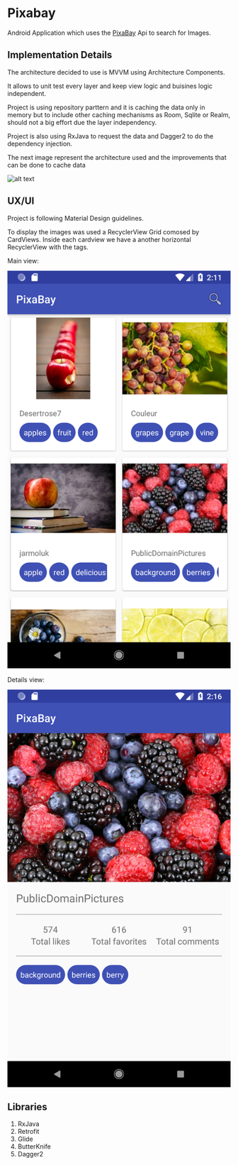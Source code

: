 # Pixabay

Android Application which uses the [PixaBay](https://pixabay.com/en/) Api to search for Images.

## Implementation Details

The architecture decided to use is MVVM using Architecture Components. 

It allows to unit test every layer and keep view logic and buisines logic independent.

Project is using repository parttern and it is caching the data only in memory but to include other caching mechanisms as Room, Sqlite or Realm, should not a big effort due the layer independency.

Project is also using RxJava to request the data and Dagger2 to do the dependency injection. 

The next image represent the architecture used and the improvements that can be done to cache data

![alt text](https://developer.android.com/topic/libraries/architecture/images/final-architecture.png)


## UX/UI

Project is following Material Design guidelines. 

To display the images was used a RecyclerView Grid comosed by CardViews. Inside each cardview we have a another horizontal RecyclerView with the tags.

Main view:

![Screenshot1](mainView.png)


Details view:

![Screenshot2](detailView.png)

## Libraries

 1. RxJava
 2. Retrofit
 3. Glide
 4. ButterKnife
 5. Dagger2
 
 
